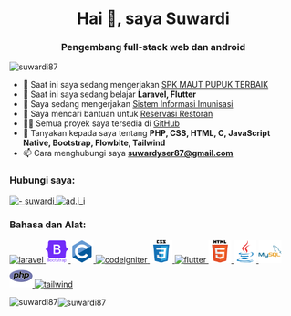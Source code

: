 <h1 align="center">Hai 👋, saya Suwardi</h1>
<h3 align="center">Pengembang full-stack web dan android</h3>

<p align="left"> 
  <img src="https://komarev.com/ghpvc/?username=suwardi87&label=Profile%20views&color=0e75b6&style=flat" alt="suwardi87" /> 
</p>

- 🔭 Saat ini saya sedang mengerjakan [SPK MAUT PUPUK TERBAIK](https://github.com/Suwardi87/SPK-MAUT-PUPUK-TERBAIK)
- 🌱 Saat ini saya sedang belajar **Laravel, Flutter**
- 👯 Saya sedang mengerjakan [Sistem Informasi Imunisasi](https://github.com/Suwardi87/SISTEM-INFORMASI-IMUNISASI)
- 🤝 Saya mencari bantuan untuk [Reservasi Restoran](https://github.com/Suwardi87/reservasi_restoran)
- 👨‍💻 Semua proyek saya tersedia di [GitHub](https://github.com/Suwardi87?tab=repositories)
- 💬 Tanyakan kepada saya tentang **PHP, CSS, HTML, C, JavaScript Native, Bootstrap, Flowbite, Tailwind**
- 📫 Cara menghubungi saya **suwardyser87@gmail.com**

<h3 align="left">Hubungi saya:</h3>
<p align="left">
  <a href="https://www.linkedin.com/in/suwardi-40657a2a8/" target="blank">
    <img align="center" src="https://raw.githubusercontent.com/rahuldkjain/github-profile-readme-generator/master/src/images/icons/Social/linked-in-alt.svg" alt="- suwardi" height="30" width="40" />
  </a>
  <a href="https://instagram.com/ad.i_i" target="blank">
    <img align="center" src="https://raw.githubusercontent.com/rahuldkjain/github-profile-readme-generator/master/src/images/icons/Social/instagram.svg" alt="ad.i_i" height="30" width="40" />
  </a>
</p>

<h3 align="left">Bahasa dan Alat:</h3>
<p align="left"> 
   <a href="https://laravel.com" target="_blank" rel="noreferrer">
    <img src="([https://raw.githubusercontent.com/devicons/devicon/master/icons/laravel/laravel-plain.svg](https://laravel.com/)" alt="laravel" width="40" height="40"/> 
</a>
  <a href="https://getbootstrap.com" target="_blank" rel="noreferrer"> 
    <img src="https://raw.githubusercontent.com/devicons/devicon/master/icons/bootstrap/bootstrap-plain-wordmark.svg" alt="bootstrap" width="40" height="40"/> 
  </a> 
 
  <a href="https://www.cprogramming.com/" target="_blank" rel="noreferrer"> 
    <img src="https://raw.githubusercontent.com/devicons/devicon/master/icons/c/c-original.svg" alt="c" width="40" height="40"/> 
  </a> 
  <a href="https://codeigniter.com" target="_blank" rel="noreferrer"> 
    <img src="https://cdn.worldvectorlogo.com/logos/codeigniter.svg" alt="codeigniter" width="40" height="40"/> 
  </a> 
  <a href="https://www.w3schools.com/css/" target="_blank" rel="noreferrer"> 
    <img src="https://raw.githubusercontent.com/devicons/devicon/master/icons/css3/css3-original-wordmark.svg" alt="css3" width="40" height="40"/> 
  </a> 
  <a href="https://flutter.dev" target="_blank" rel="noreferrer"> 
    <img src="https://www.vectorlogo.zone/logos/flutterio/flutterio-icon.svg" alt="flutter" width="40" height="40"/> 
  </a> 
  <a href="https://www.w3.org/html/" target="_blank" rel="noreferrer"> 
    <img src="https://raw.githubusercontent.com/devicons/devicon/master/icons/html5/html5-original-wordmark.svg" alt="html5" width="40" height="40"/> 
  </a> 
  <a href="https://www.java.com" target="_blank" rel="noreferrer"> 
    <img src="https://raw.githubusercontent.com/devicons/devicon/master/icons/java/java-original.svg" alt="java" width="40" height="40"/> 
  </a> 
  <a href="https://www.mysql.com/" target="_blank" rel="noreferrer"> 
    <img src="https://raw.githubusercontent.com/devicons/devicon/master/icons/mysql/mysql-original-wordmark.svg" alt="mysql" width="40" height="40"/> 
  </a> 
  <a href="https://www.php.net" target="_blank" rel="noreferrer"> 
    <img src="https://raw.githubusercontent.com/devicons/devicon/master/icons/php/php-original.svg" alt="php" width="40" height="40"/> 
  </a>
  <a href="https://tailwindcss.com" target="_blank" rel="noreferrer">
    <img src="https://www.vectorlogo.zone/logos/tailwindcss/tailwindcss-icon.svg" alt="tailwind" width="40" height="40"/>
  </a>
</p>

<p><img align="left" src="https://github-readme-stats.vercel.app/api/top-langs?username=suwardi87&show_icons=true&locale=id&layout=compact" alt="suwardi87" /></p>

<p><img align="center" src="https://github-readme-stats.vercel.app/api?username=suwardi87&show_icons=true&locale=id" alt="suwardi87" /></p>
